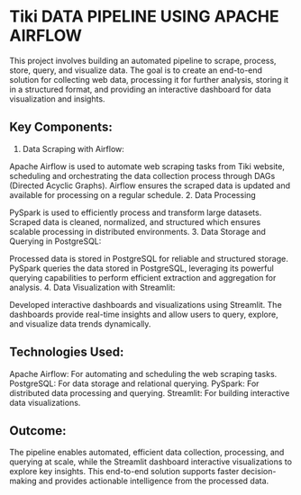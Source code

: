 # Tiki DATA PIPELINE USING APACHE AIRFLOW

This project involves building an automated pipeline to scrape, process, store, query, and visualize data. The goal is to create an end-to-end solution for collecting web data, processing it for further analysis, storing it in a structured format, and providing an interactive dashboard for data visualization and insights.

## Key Components:
1. Data Scraping with Airflow:

Apache Airflow is used to automate web scraping tasks from Tiki website, scheduling and orchestrating the data collection process through DAGs (Directed Acyclic Graphs).
Airflow ensures the scraped data is updated and available for processing on a regular schedule.
2. Data Processing

PySpark is used to efficiently process and transform large datasets.
Scraped data is cleaned, normalized, and structured which ensures scalable processing in distributed environments.
3. Data Storage and Querying in PostgreSQL:

Processed data is stored in PostgreSQL for reliable and structured storage.
PySpark queries the data stored in PostgreSQL, leveraging its powerful querying capabilities to perform efficient extraction and aggregation for analysis.
4. Data Visualization with Streamlit:

Developed interactive dashboards and visualizations using Streamlit.
The dashboards provide real-time insights and allow users to query, explore, and visualize data trends dynamically.
## Technologies Used:
Apache Airflow: For automating and scheduling the web scraping tasks.
PostgreSQL: For data storage and relational querying.
PySpark: For distributed data processing and querying.
Streamlit: For building interactive data visualizations.
## Outcome:
The pipeline enables automated, efficient data collection, processing, and querying at scale, while the Streamlit dashboard interactive visualizations to explore key insights. This end-to-end solution supports faster decision-making and provides actionable intelligence from the processed data.
